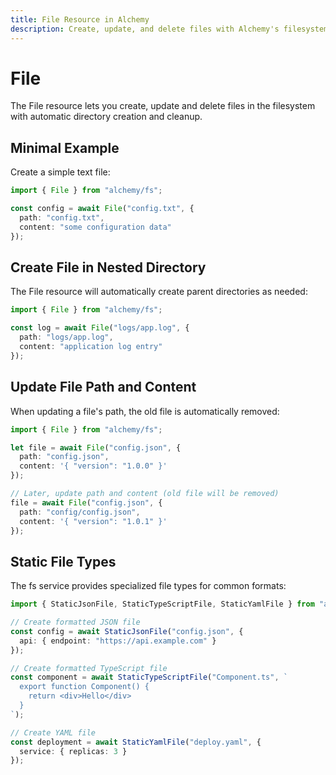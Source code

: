 ```yaml
---
title: File Resource in Alchemy
description: Create, update, and delete files with Alchemy's filesystem provider. Learn how to manage content, handle nested directories, and update file paths dynamically.
---
```


# File

The File resource lets you create, update and delete files in the filesystem with automatic directory creation and cleanup.

## Minimal Example

Create a simple text file:

```ts
import { File } from "alchemy/fs";

const config = await File("config.txt", {
  path: "config.txt", 
  content: "some configuration data"
});
```

## Create File in Nested Directory

The File resource will automatically create parent directories as needed:

```ts
import { File } from "alchemy/fs";

const log = await File("logs/app.log", {
  path: "logs/app.log",
  content: "application log entry"
});
```

## Update File Path and Content

When updating a file's path, the old file is automatically removed:

```ts
import { File } from "alchemy/fs";

let file = await File("config.json", {
  path: "config.json",
  content: '{ "version": "1.0.0" }'
});

// Later, update path and content (old file will be removed)
file = await File("config.json", {
  path: "config/config.json", 
  content: '{ "version": "1.0.1" }'
});
```

## Static File Types

The fs service provides specialized file types for common formats:

```ts
import { StaticJsonFile, StaticTypeScriptFile, StaticYamlFile } from "alchemy/fs";

// Create formatted JSON file
const config = await StaticJsonFile("config.json", {
  api: { endpoint: "https://api.example.com" }
});

// Create formatted TypeScript file 
const component = await StaticTypeScriptFile("Component.ts", `
  export function Component() {
    return <div>Hello</div>
  }
`);

// Create YAML file
const deployment = await StaticYamlFile("deploy.yaml", {
  service: { replicas: 3 }
});
```